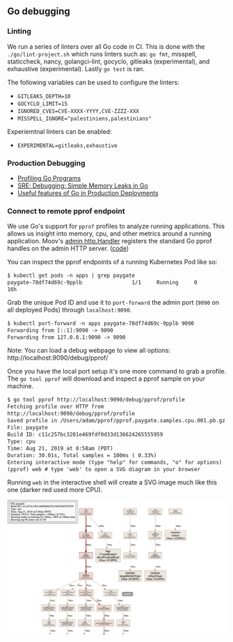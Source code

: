 ## Go debugging

### Linting

We run a series of linters over all Go code in CI. This is done with the `./go/lint-project.sh` which runs linters such as: `go fmt`, misspell, staticcheck, nancy, golangci-lint, gocyclo, gitleaks (experimental), and exhaustive (experimental). Lastly `go test` is ran.

The following variables can be used to configure the linters:

- `GITLEAKS_DEPTH=10`
- `GOCYCLO_LIMIT=15`
- `IGNORED_CVES=CVE-XXXX-YYYY,CVE-ZZZZ-XXX`
- `MISSPELL_IGNORE="palestiniens,palestinians"`

Experiemtnal linters can be enabled:

- `EXPERIMENTAL=gitleaks,exhaustive`

### Production Debugging

- [Profiling Go Programs](https://blog.golang.org/profiling-go-programs)
- [SRE: Debugging: Simple Memory Leaks in Go](https://medium.com/dm03514-tech-blog/sre-debugging-simple-memory-leaks-in-go-e0a9e6d63d4d)
- [Useful features of Go in Production Deployments](https://rakyll.org/go-cloud/)

### Connect to remote pprof endpoint

We use Go's support for `pprof` profiles to analyze running applications. This allows us insight into memory, cpu, and other metrics around a running application. Moov's [admin http.Handler](https://godoc.org/github.com/moov-io/base/admin#Handler) registers the standard Go pprof handles on the admin HTTP server. ([code](https://github.com/moov-io/base/blob/master/admin/admin.go#L121))

You can inspect the pprof endpoints of a running Kubernetes Pod like so:

```
$ kubectl get pods -n apps | grep paygate
paygate-78df74d69c-9pplb                1/1     Running     0          16h
```

Grab the unique Pod ID and use it to `port-forward` the admin port (`9090` on all deployed Pods) through `localhost:9090`.

```
$ kubectl port-forward -n apps paygate-78df74d69c-9pplb 9090
Forwarding from [::1]:9090 -> 9090
Forwarding from 127.0.0.1:9090 -> 9090
```

Note: You can load a debug webpage to view all options: http://localhost:9090/debug/pprof/

Once you have the local port setup it's one more command to grab a profile. The `go tool pprof` will download and inspect a pprof sample on your machine.

```
$ go tool pprof http://localhost:9090/debug/pprof/profile
Fetching profile over HTTP from http://localhost:9090/debug/pprof/profile
Saved profile in /Users/adam/pprof/pprof.paygate.samples.cpu.001.pb.gz
File: paygate
Build ID: c11c257bc3201e469fdf0d33d136624265555959
Type: cpu
Time: Aug 21, 2019 at 8:58am (PDT)
Duration: 30.01s, Total samples = 100ms ( 0.33%)
Entering interactive mode (type "help" for commands, "o" for options)
(pprof) web # type 'web' to open a SVG diagram in your browser
```

Running `web` in the interactive shell will create a SVG image much like this one (darker red used more CPU).

![](images/profile.png)
